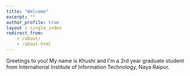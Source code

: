 ```yaml
---
title: "Welcome"
excerpt: ""
author_profile: true
layout : single_index
redirect_from: 
    - /about/
    - /about.html
---
```


Greetings to you! My name is Khushi and I'm a 2rd year graduate student from International Institute of Information Technology, Naya Raipur.
